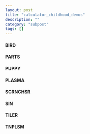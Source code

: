 ```yaml
---
layout: post
title: "calculator_childhood_demos"
description: ""
category: "subpost"
tags: []
---
```



#### BIRD

#### PARTS

#### PUPPY

#### PLASMA

#### SCRNCHSR

#### SIN

#### TILER

#### TNPLSM
